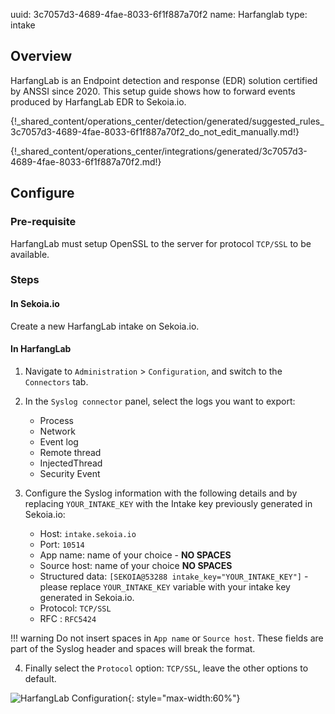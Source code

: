 uuid: 3c7057d3-4689-4fae-8033-6f1f887a70f2
name: Harfanglab
type: intake

## Overview

HarfangLab is an Endpoint detection and response (EDR) solution certified by ANSSI since 2020.
This setup guide shows how to forward events produced by HarfangLab EDR to Sekoia.io.

{!_shared_content/operations_center/detection/generated/suggested_rules_3c7057d3-4689-4fae-8033-6f1f887a70f2_do_not_edit_manually.md!}

{!_shared_content/operations_center/integrations/generated/3c7057d3-4689-4fae-8033-6f1f887a70f2.md!}

## Configure

### Pre-requisite

HarfangLab must setup OpenSSL to the server for protocol `TCP/SSL` to be available.

### Steps

#### In Sekoia.io

Create a new HarfangLab intake on Sekoia.io.

#### In HarfangLab

1. Navigate to `Administration` > `Configuration`, and switch to the `Connectors` tab.

2. In the `Syslog connector` panel, select the logs you want to export:
    - Process
    - Network
    - Event log
    - Remote thread
    - InjectedThread
    - Security Event

3. Configure the Syslog information with the following details and by replacing `YOUR_INTAKE_KEY` with the Intake key previously generated in Sekoia.io:
    - Host: `intake.sekoia.io`
    - Port: `10514`
    - App name: name of your choice - **NO SPACES**
    - Source host: name of your choice **NO SPACES**
    - Structured data: `[SEKOIA@53288 intake_key="YOUR_INTAKE_KEY"]` - please replace `YOUR_INTAKE_KEY` variable with your intake key generated in Sekoia.io.
    - Protocol: `TCP/SSL`
    - RFC : `RFC5424`

!!! warning
    Do not insert spaces in `App name` or `Source host`. These fields are part of the Syslog header and spaces will break the format.

4. Finally select the `Protocol` option: `TCP/SSL`, leave the other options to default.

![HarfangLab Configuration](/assets/operation_center/integration_catalog/endpoint/harfanglab/harfanglab_edr.png){: style="max-width:60%"}
